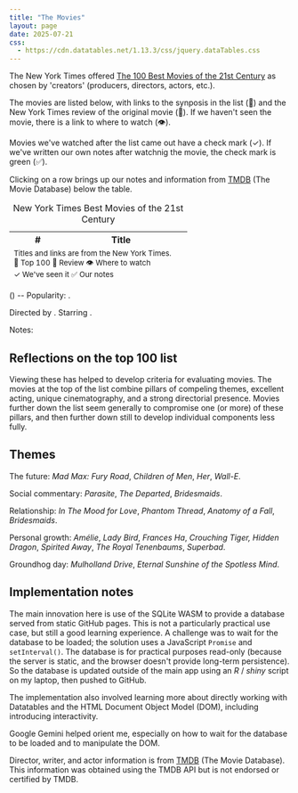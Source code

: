 ```yaml
---
title: "The Movies"
layout: page
date: 2025-07-21
css:
  - https://cdn.datatables.net/1.13.3/css/jquery.dataTables.css
---
```


The New York Times offered [The 100 Best Movies of the 21st Century][100] as
chosen by 'creators' (producers, directors, actors, etc.).

The movies are listed below, with links to the synposis in the list (&#128175;)
and the New York Times review of the original movie (&#128196;). If we haven't
seen the movie, there is a link to where to watch (&#128065;).

Movies we've watched after the list came out have a check mark (&#10003;). If
we've written our own notes after watchnig the movie, the check mark is green
(&#9989;).

Clicking on a row brings up our notes and information from [TMDB][]
(The Movie Database) below the table.

<!-- prettier-ignore -->
[100]: https://www.nytimes.com/interactive/2025/movies/best-movies-21st-century.html

<table id="movies-table" class="display" style="width: 100%">
    <caption>New York Times Best Movies of the 21st Century</caption>
    <thead>
        <tr>
            <th>#</th>
            <th>Title</th>
            <th>&nbsp;</th>
        </tr>
    </thead>
    <tbody>
        <!-- Data will be populated here by DataTables -->
    </tbody>
    <tfoot>
        <tr>
            <td colspan="2" style="text-align:left;">
                <small>Titles and links are from the New York Times.
                <br />
                &#128175; Top 100
                &#128196; Review
                &#128065; Where to watch
                <br />
                &check; We've seen it
                &#9989; Our notes
                </small>
            </td>
        </tr>
    </tfoot>
</table>

<p></p>

_<span id="watched-title"></span>_ (<span id = "release-date"></span>) --
<span id="overview"></span> Popularity: <span id="popularity"></span>.

Directed by <span id="directors"></span>. Starring <span id="actors"></span>.

Notes: <span id="watched-notes"></span>

## Reflections on the top 100 list

Viewing these has helped to develop criteria for evaluating movies. The movies
at the top of the list combine pillars of compeling themes, excellent acting,
unique cinematography, and a strong directorial presence. Movies further down
the list seem generally to compromise one (or more) of these pillars, and then
further down still to develop individual components less fully.

## Themes

The future: _Mad Max: Fury Road_, _Children of Men_, _Her_, _Wall-E_.

Social commentary: _Parasite_, _The Departed_, _Bridesmaids_.

Relationship: _In The Mood for Love_, _Phantom Thread_, _Anatomy of a Fall_,
_Bridesmaids_.

Personal growth: _Amélie_, _Lady Bird_, _Frances Ha_, _Crouching Tiger, Hidden
Dragon_, _Spirited Away_, _The Royal Tenenbaums_, _Superbad_.

Groundhog day: _Mulholland Drive_, _Eternal Sunshine of the Spotless Mind_.

<script src="https://cdn.datatables.net/1.13.3/js/importmap.js"></script>
<script type="module" src="movies.js"></script>

## Implementation notes

The main innovation here is use of the SQLite WASM to provide a database served
from static GitHub pages. This is not a particularly practical use case, but
still a good learning experience. A challenge was to wait for the database to be
loaded; the solution uses a JavaScript `Promise` and `setInterval()`. The
database is for practical purposes read-only (because the server is static, and
the browser doesn't provide long-term persistence). So the database is updated
outside of the main app using an _R_ / _shiny_ script on my laptop, then pushed
to GitHub.

The implementation also involved learning more about directly working with
Datatables and the HTML Document Object Model (DOM), including introducing
interactivity.

Google Gemini helped orient me, especially on how to wait for the database to be
loaded and to manipulate the DOM.

Director, writer, and actor information is from [TMDB][TMDB] (The
Movie Database). This information was obtained using the TMDB API but
is not endorsed or certified by TMDB.

[TMDB]: https://www.themoviedb.org/
